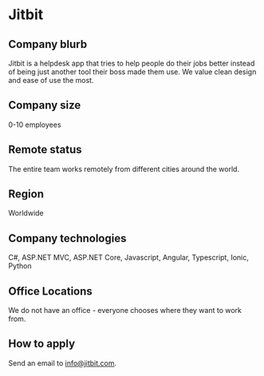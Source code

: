# Jitbit

## Company blurb

Jitbit is a helpdesk app that tries to help people do their jobs better instead of being just another tool their boss made them use. We value clean design and ease of use the most.

## Company size

0-10 employees

## Remote status

The entire team works remotely from different cities around the world.

## Region

Worldwide

## Company technologies

C#, ASP.NET MVC, ASP.NET Core, Javascript, Angular, Typescript, Ionic, Python

## Office Locations

We do not have an office - everyone chooses where they want to work from.

## How to apply

Send an email to info@jitbit.com.
